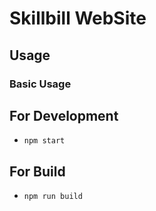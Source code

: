 # Skillbill WebSite

## Usage

### Basic Usage

## For Development

- `npm start` 

## For Build

- `npm run build`